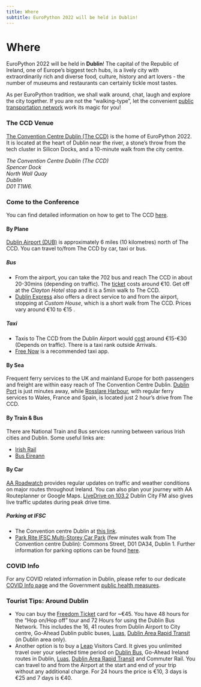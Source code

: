 ```yaml
---
title: Where
subtitle: EuroPython 2022 will be held in Dublin!
---
```


# Where

EuroPython 2022 will be held in **Dublin**! The capital of the Republic of
Ireland, one of Europe’s biggest tech hubs, is a lively city with
extraordinarily rich and diverse food, culture, history and art lovers - the
number of museums and restaurants can certainly tickle most tastes.

As per EuroPython tradition, we shall walk around, chat, laugh and explore the
city together. If you are not the “walking-type”, let the convenient
[public transportation network](https://www.dublinpublictransport.ie/) work its
magic for you!

### The CCD Venue

[The Convention Centre Dublin (The CCD)](https://www.theccd.ie/) is the home of
EuroPython 2022. It is located at the heart of Dublin near the river, a stone’s
throw from the tech cluster in Silicon Docks, and a 10-minute walk from the city
centre.

<address>
The Convention Centre Dublin (The CCD)<br /> Spencer Dock<br /> North Wall
Quay<br /> Dublin<br /> D01 T1W6.
</address>

<Map />

### Come to the Conference

You can find detailed information on how to get to The CCD
[here](https://www.theccd.ie/how-to-get-here).

#### By Plane

[Dublin Airport (DUB)](https://www.dublinairport.com/) is approximately 6 miles
(10 kilometres) north of The CCD. You can travel to/from The CCD by car, taxi or
bus.

##### Bus

- From the airport, you can take the 702 bus and reach The CCD in about
  20-30mins (depending on traffic). The
  [ticket](https://www.aircoach.ie/book-tickets?orig=18&dest=30&pass%5B4%5D=1&pass%5B5%5D=0&pass%5B6%5D=0&tick=3&out=2022-02-27&o_tt=12%3A00&o_ts=after)
  costs around €10. Get off at the _Clayton Hotel_ stop and it is a 5min walk to
  The CCD.
- [Dublin Express](https://www.dublinairport.com/to-from-the-airport/by-bus/dublin-buses)
  also offers a direct service to and from the airport, stopping at _Custom
  House_, which is a short walk from The CCD. Prices vary around €10 to €15 .

##### Taxi

- Taxis to The CCD from the Dublin Airport would
  [cost](https://www.transportforireland.ie/fares/taxi-fare-estimator/) around
  €15-€30 (Depends on traffic). There is a taxi rank outside Arrivals.
- [Free Now](https://free-now.com/ie/) is a recommended taxi app.

#### By Sea

Frequent ferry services to the UK and mainland Europe for both passengers and
freight are within easy reach of The Convention Centre Dublin.
[Dublin Port](http://www.dublinport.ie/) is just minutes away, while
[Rosslare Harbour](http://rosslareeuroport.irishrail.ie/home/), with regular
ferry services to Wales, France and Spain, is located just 2 hour’s drive from
The CCD.

#### By Train & Bus

There are National Train and Bus services running between various Irish cities
and Dublin. Some useful links are:

- [Irish Rail](http://www.irishrail.ie/)
- [Bus Eireann](http://www.buseireann.ie/)

#### By Car

[AA Roadwatch](https://www.theaa.ie/routes/newsroom/) provides regular updates
on traffic and weather conditions on major routes throughout Ireland. You can
also plan your journey with AA Routeplanner or Google Maps.
[LiveDrive on 103.2](https://www2.livedrive.com/) Dublin City FM also gives live
traffic updates during peak drive time.

##### Parking at IFSC

- The Convention centre Dublin at
  [this link](https://www.eurocarparks.ie/ccdparking/).
- [Park Rite IFSC Multi-Storey Car Park](https://www.parkrite.ie/carparks/ifsc)
  (few minutes walk from The Convention centre Dublin): Commons Street, D01
  DA34, Dublin 1.
Further information for parking options can be found
[here](https://www.parkrite.ie/find-a-car-park).

### COVID Info

For any COVID related information in Dublin, please refer to our dedicate
[COVID Info page](/covid-info) and the Government
[public health measures](https://www.gov.ie/en/campaigns/c36c85-covid-19-coronavirus/).

### Tourist Tips: Around Dublin
- You can buy the [Freedom Ticket](https://dodublin.ie/dodublin-card) card for
~€45. You have 48 hours for the “Hop on/Hop off” tour and 72 Hours for using the
Dublin Bus Network. This includes the 16, 41 routes from Dublin Airport to City
centre, Go-Ahead Dublin public buses, [Luas](https://luas.ie/),
[Dublin Area Rapid Transit](https://www.irishrail.ie/en-ie/about-us/iarnrod-eireann-services/dart-commuter)
(in Dublin area only).
- Another option is to buy a
[Leap](https://about.leapcard.ie/leap-visitor-card) Visitors Card. It gives you
unlimited travel over your selected time period on
[Dublin Bus](http://www.dublinbus.ie/), Go-Ahead Ireland routes in Dublin,
[Luas](https://luas.ie/),
[Dublin Area Rapid Transit](https://www.irishrail.ie/en-ie/about-us/iarnrod-eireann-services/dart-commuter)
and Commuter Rail. You can travel to and from the Airport at the start and end
of your trip without any additional charge. For 24 hours the price is €10, 3
days is €25 and 7 days is €40.
